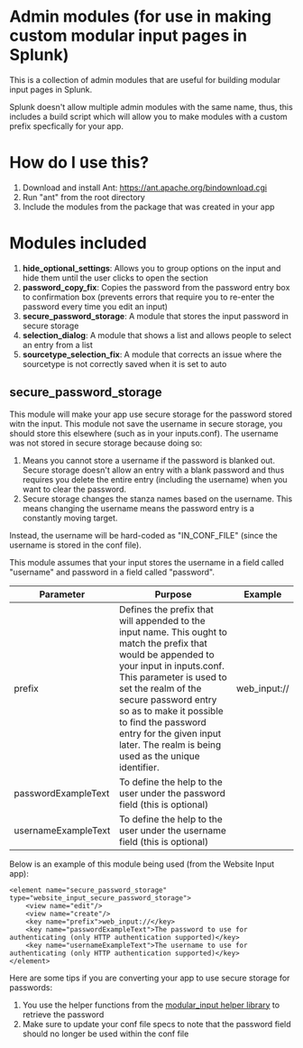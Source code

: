 # Admin modules (for use in making custom modular input pages in Splunk)

This is a collection of admin modules that are useful for building modular input pages in Splunk.

Splunk doesn't allow multiple admin modules with the same name, thus, this includes a build script which will allow you to make modules with a custom prefix specfically for your app.

# How do I use this?

1) Download and install Ant: https://ant.apache.org/bindownload.cgi
2) Run "ant" from the root directory
3) Include the modules from the package that was created in your app

# Modules included

1) **hide_optional_settings**: Allows you to group options on the input and hide them until the user clicks to open the section
2) **password_copy_fix**: Copies the password from the password entry box to confirmation box (prevents errors that require you to re-enter the password every time you edit an input)
3) **secure_password_storage**: A module that stores the input password in secure storage
4) **selection_dialog**: A module that shows a list and allows people to select an entry from a list
5) **sourcetype_selection_fix**: A module that corrects an issue where the sourcetype is not correctly saved when it is set to auto

## secure_password_storage

This module will make your app use secure storage for the password stored witn the input. This module not save the username in secure storage, you should store this elsewhere (such as in your inputs.conf). The username was not stored in secure storage because doing so:

1) Means you cannot store a username if the password is blanked out. Secure storage doesn't allow an entry with a blank password and thus requires you delete the entire entry (including the username) when you want to clear the password.
2) Secure storage changes the stanza names based on the username. This means changing the username means the password entry is a constantly moving target.

Instead, the username will be hard-coded as "IN_CONF_FILE" (since the username is stored in the conf file).

This module assumes that your input stores the username in a field called "username" and password in a field called "password".


| Parameter           | Purpose                                                                                                                                                                                                                                                                                                                                             | Example      |
| --------------------- | -----------------------------------------------------------------------------------------------------------------------------------------------------------------------------------------------------------------------------------------------------------------------------------------------------------------------------------------------------|-------------- |
| prefix              | Defines the prefix that will appended to the input name. This ought to match the prefix that would be appended to your input in inputs.conf. This parameter is used to set the realm of the secure password entry so as to make it possible to find the password entry for the given input later. The realm is being used as the unique identifier. | web_input:// |
| passwordExampleText | To define the help to the user under the password field (this is optional)                                                                                                                                                                                                                                                                          |              |
| usernameExampleText | To define the help to the user under the username field (this is optional)                                                                                                                                                                                                                                                                          |              |

Below is an example of this module being used (from the Website Input app):

```
<element name="secure_password_storage" type="website_input_secure_password_storage">
    <view name="edit"/>
    <view name="create"/>
    <key name="prefix">web_input://</key>
    <key name="passwordExampleText">The password to use for authenticating (only HTTP authentication supported)</key>
    <key name="usernameExampleText">The username to use for authenticating (only HTTP authentication supported)</key>
</element>
```

Here are some tips if you are converting your app to use secure storage for passwords:

1) You use the helper functions from the [modular_input helper library](https://gist.github.com/LukeMurphey/7479309) to retrieve the password
2) Make sure to update your conf file specs to note that the password field should no longer be used within the conf file



